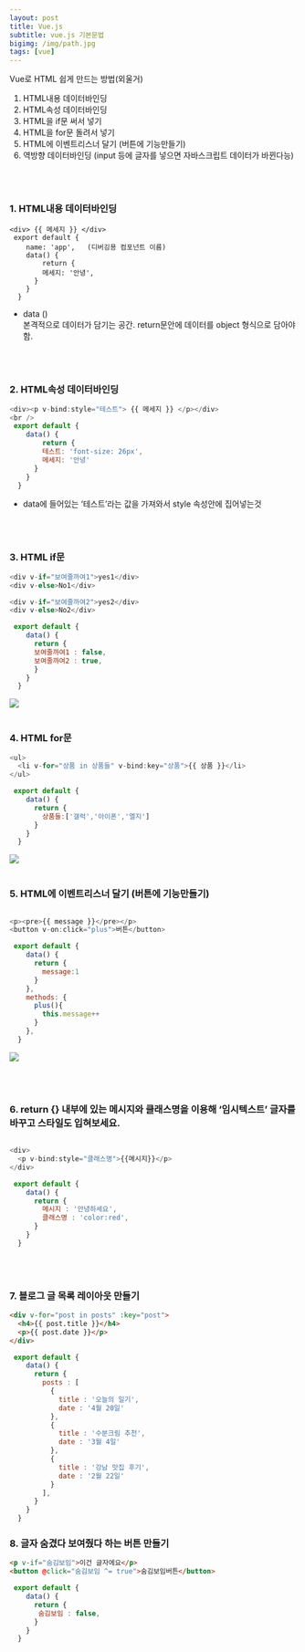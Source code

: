 ```yaml
---
layout: post
title: Vue.js
subtitle: vue.js 기본문법
bigimg: /img/path.jpg
tags: [vue]
---
```




Vue로 HTML 쉽게 만드는 방법(외울거)
<br />
1. HTML내용 데이터바인딩<br />
2. HTML속성 데이터바인딩<br />
3. HTML을 if문 써서 넣기<br />
4. HTML을 for문 돌려서 넣기<br />
5. HTML에 이벤트리스너 달기 (버튼에 기능만들기)<br />
6. 역방향 데이터바인딩 (input 등에 글자를 넣으면 자바스크립트 데이터가 바뀐다능)<br />


<br /><br />

### 1. HTML내용 데이터바인딩


```
<div> {{ 메세지 }} </div> 
 export default {
    name: 'app',   (디버깅용 컴포넌트 이름)
    data() {
        return {
        메세지: '안녕',
      }
    }
  }
```
* data ()  
 본격적으로 데이터가 담기는 공간. 
 return문안에 데이터를 object 형식으로 담아야함.

<br /><br />

### 2. HTML속성 데이터바인딩
``` javascript
<div><p v-bind:style="테스트"> {{ 메세지 }} </p></div> 
<br />
 export default {
    data() {
        return {
        테스트: 'font-size: 26px',
        메세지: '안녕'
      }
    }
  }
```
* data에 들어있는 ‘테스트’라는 값을 가져와서 style 속성안에 집어넣는것

<br /><br />

### 3. HTML if문
``` javascript
<div v-if="보여줄까여1">yes1</div>
<div v-else>No1</div>

<div v-if="보여줄까여2">yes2</div>
<div v-else>No2</div>

 export default {
    data() {
      return {
      보여줄까여1 : false,
      보여줄까여2 : true,
      }
    }
  }
```
<img src="https://jungma.github.io/img/if-else.PNG" align="center" />
<br /><br />

### 4. HTML for문
``` javascript
<ul>
  <li v-for="상품 in 상품들" v-bind:key="상품">{{ 상품 }}</li>
</ul>

 export default {
    data() {
      return {
        상품들:['갤럭','아이폰','엘지']
      }
    }
  }
```
<img src="https://jungma.github.io/img/for.PNG" align="center" />
<br /><br />

### 5. HTML에 이벤트리스너 달기 (버튼에 기능만들기)
``` javascript

<p><pre>{{ message }}</pre></p>
<button v-on:click="plus">버튼</button>

 export default {
    data() {
      return {
        message:1
      }
    },
    methods: {
      plus(){
        this.message++
      }
    },
  }
```
<img src="https://jungma.github.io/img/function.PNG" align="center" />

<br /><br />

### 6. return {} 내부에 있는 메시지와 클래스명을 이용해 ‘임시텍스트’ 글자를 바꾸고 스타일도 입혀보세요.

``` javascript

<div>
  <p v-bind:style="클래스명">{{메시지}}</p>
</div>

 export default {
    data() {
      return {
        메시지 : '안녕하세요',
        클래스명 : 'color:red',
      }
    }
  }


```

<br /><br />

### 7. 블로그 글 목록 레이아웃 만들기

``` html
<div v-for="post in posts" :key="post">
  <h4>{{ post.title }}</h4>
  <p>{{ post.date }}</p>
</div>
```

``` javascript
 export default {
    data() {
      return {
        posts : [
          {
            title : '오늘의 일기',
            date : '4월 20일'
          },
          {
            title : '수분크림 추천',
            date : '3월 4일'
          },
          {
            title : '강남 맛집 후기',
            date : '2월 22일'
          }
        ],
      }
    }
  }
```


### 8. 글자 숨겼다 보여줬다 하는 버튼 만들기

``` html
<p v-if="숨김보임">이건 글자에요</p>
<button @click="숨김보임 ^= true">숨김보임버튼</button>
```

``` javascript
 export default {
    data() {
      return {
       숨김보임 : false,
      }
    }
  }
```



